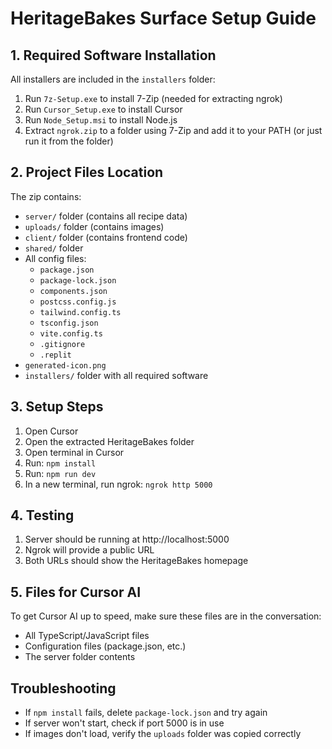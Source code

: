 # HeritageBakes Surface Setup Guide

## 1. Required Software Installation
All installers are included in the `installers` folder:
1. Run `7z-Setup.exe` to install 7-Zip (needed for extracting ngrok)
2. Run `Cursor_Setup.exe` to install Cursor
3. Run `Node_Setup.msi` to install Node.js
4. Extract `ngrok.zip` to a folder using 7-Zip and add it to your PATH (or just run it from the folder)

## 2. Project Files Location
The zip contains:
- `server/` folder (contains all recipe data)
- `uploads/` folder (contains images)
- `client/` folder (contains frontend code)
- `shared/` folder
- All config files:
  * `package.json`
  * `package-lock.json`
  * `components.json`
  * `postcss.config.js`
  * `tailwind.config.ts`
  * `tsconfig.json`
  * `vite.config.ts`
  * `.gitignore`
  * `.replit`
- `generated-icon.png`
- `installers/` folder with all required software

## 3. Setup Steps
1. Open Cursor
2. Open the extracted HeritageBakes folder
3. Open terminal in Cursor
4. Run: `npm install`
5. Run: `npm run dev`
6. In a new terminal, run ngrok: `ngrok http 5000`

## 4. Testing
1. Server should be running at http://localhost:5000
2. Ngrok will provide a public URL
3. Both URLs should show the HeritageBakes homepage

## 5. Files for Cursor AI
To get Cursor AI up to speed, make sure these files are in the conversation:
- All TypeScript/JavaScript files
- Configuration files (package.json, etc.)
- The server folder contents

## Troubleshooting
- If `npm install` fails, delete `package-lock.json` and try again
- If server won't start, check if port 5000 is in use
- If images don't load, verify the `uploads` folder was copied correctly 